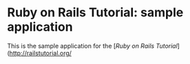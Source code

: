 # Ruby on Rails Tutorial: sample application

This is the sample application for
the [*Ruby on Rails Tutorial*](http://railstutorial.org/
